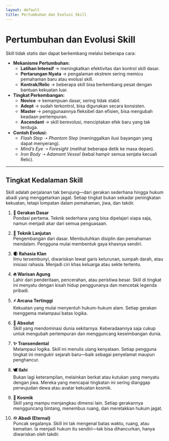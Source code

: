 ```yaml
---
layout: default
title: Pertumbuhan dan Evolusi Skill
---
```

# Pertumbuhan dan Evolusi Skill

Skill tidak statis dan dapat berkembang melalui beberapa cara:

*   **Mekanisme Pertumbuhan:**
    *   **Latihan Intensif** → meningkatkan efektivitas dan kontrol skill dasar.
    *   **Pertarungan Nyata** → pengalaman ekstrem sering memicu pemahaman baru atau evolusi skill.
    *   **Kontrak/Relic** → beberapa skill bisa berkembang pesat dengan bantuan kekuatan luar.
*   **Tingkat Perkembangan:**
    *   **Novice** → kemampuan dasar, sering tidak stabil.
    *   **Adept** → sudah terkontrol, bisa digunakan secara konsisten.
    *   **Master** → penggunaannya fleksibel dan efisien, bisa mengubah keadaan pertempuran.
    *   **Ascendant** → skill berevolusi, menciptakan efek baru yang tak terduga.
*   **Contoh Evolusi:**
    *   *Flash Step* ➝ *Phantom Step* (meninggalkan ilusi bayangan yang dapat menyerang).
    *   *Mind’s Eye* ➝ *Foresight* (melihat beberapa detik ke masa depan).
    *   *Iron Body* ➝ *Adamant Vessel* (kebal hampir semua senjata kecuali Relic).

---

## Tingkat Kedalaman Skill

Skill adalah perjalanan tak berujung—dari gerakan sederhana hingga hukum abadi yang menggetarkan jagat. Setiap tingkat bukan sekadar peningkatan kekuatan, tetapi lompatan dalam pemahaman, jiwa, dan takdir.

1. **🌱 Gerakan Dasar**  
   Pondasi pertama. Teknik sederhana yang bisa dipelajari siapa saja, namun menjadi akar dari semua penguasaan.  

2. **🌿 Teknik Lanjutan**  
   Pengembangan dari dasar. Membutuhkan disiplin dan pemahaman mendalam. Pengguna mulai membentuk gaya khasnya sendiri.  

3. **🌒 Rahasia Klan**  
   Ilmu tersembunyi, diwariskan lewat garis keturunan, sumpah darah, atau inisiasi rahasia. Menjadi ciri khas keluarga atau sekte tertentu.  

4. **🔥 Warisan Agung**  
   Lahir dari penderitaan, pencerahan, atau peristiwa besar. Skill di tingkat ini menyatu dengan kisah hidup penggunanya dan mencetak legenda pribadi.  

5. **⚡ Arcana Tertinggi**  
   Kekuatan yang mulai menyentuh hukum-hukum alam. Setiap gerakan menggema melampaui batas logika.  

6. **🌌 Absolut**  
   Skill yang mendominasi dunia sekitarnya. Keberadaannya saja cukup untuk mengubah pertempuran dan mengguncang keseimbangan dunia.  

7. **✨ Transendental**  
   Melampaui logika. Skill ini menulis ulang kenyataan. Setiap pengguna tingkat ini mengukir sejarah baru—baik sebagai penyelamat maupun penghancur.  

8. **🕊 Ilahi**  
   Bukan lagi keterampilan, melainkan berkat atau kutukan yang menyatu dengan jiwa. Mereka yang mencapai tingkatan ini sering dianggap perwujudan dewa atau avatar kekuatan kosmik.  

9. **🌠 Kosmik**  
   Skill yang mampu menjangkau dimensi lain. Setiap gerakannya mengguncang bintang, menembus ruang, dan meretakkan hukum jagat.  

10. **♾ Abadi (Eternal)**  
    Puncak segalanya. Skill ini tak mengenal batas waktu, ruang, atau kematian. Ia menjadi hukum itu sendiri—tak bisa dihancurkan, hanya diwariskan oleh takdir.